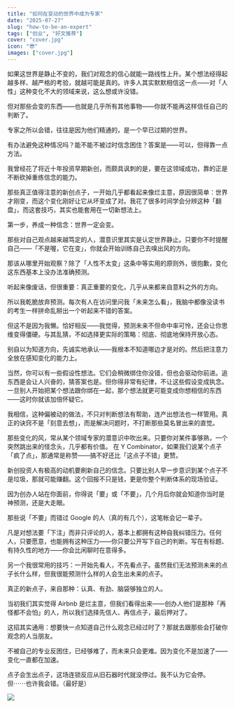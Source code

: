 ```yaml
---
title: "如何在变动的世界中成为专家"
date: "2025-07-27"
slug: "how-to-be-an-expert"
tags: ["创业", "好文推荐"]
cover: "cover.jpg"
icon: "😎"
images: ["cover.jpg"]
---
```

如果这世界是静止不变的，我们对观念的信心就能一路线性上升。某个想法经得起越多样、越严格的考验，就越可能是真的。许多人其实默默相信这一点——对「人性」这种变化不大的领域来说，这么想或许没错。



但对那些会变的东西——也就是几乎所有其他事物——你就不能再这样信任自己的判断了。



专家之所以会错，往往是因为他们精通的，是一个早已过期的世界。



有办法避免这种情况吗？能不能不被过时信念困住？答案是——可以，但得靠一点方法。



我曾经花了将近十年投资早期新创，而颇具讽刺的是，要在这领域成功，靠的正是不断砍掉重练信念的能力。



那些真正值得注意的新创点子，一开始几乎都看起来像烂主意，原因很简单：世界才刚变，而这个变化刚好让它从坏变成了对。我花了很多时间学会分辨这种「翻盘」，而这套技巧，其实也能套用在一切新想法上。



第一步，养成一种信念：世界一定会变。



那些对自己观点越来越笃定的人，潜意识里其实是认定世界静止。只要你不时提醒自己——「不是喔，它在变」，你就会开始训练自己去嗅出风的方向。



那该从哪里开始观察？除了「人性不太变」这条中等实用的原则外，很抱歉，变化这东西基本上没办法准确预测。



听起来像废话，但很重要：真正重要的变化，几乎从来都来自意料之外的方向。



所以我乾脆放弃预测。每次有人在访问里问我「未来怎么看」，我脑中都像没读书的考生一样拼命乱掰出一个听起来不错的答案。



但这不是因为我懒。恰好相反——我觉得，预测未来不但命中率可怜，还会让你思维变得僵硬。与其乱猜，不如选择更实际的策略：彻底、彻底地保持开放心态。



别自以为知道方向，先诚实地承认——我根本不知道哪边才是对的。然后把注意力全放在感知变化的能力上。



当然，你可以有一些假设性想法。它们会稍微绑住你没错，但也会驱动你前进。追东西是会让人兴奋的，猜答案也是。但你得非常有纪律，不让这些假设变成执念。
一旦别人开始把某个想法跟你绑在一起，那个想法就更可能变成你想相信的东西——这时你就该加倍怀疑它。



我相信，这种偏被动的做法，不只对判断想法有帮助，连产出想法也一样管用。真正的诀窍不是「刻意去想」，而是解决问题时，不打断那些莫名冒出来的直觉。



那些变化的风，常从某个领域专家的潜意识中吹出来。只要你对某件事够熟，一个突然跳出来的怪念头，几乎都有价值。
在 Y Combinator，如果我们说某个点子「疯了点」，那通常是称赞——搞不好还比「这点子不错」更赞。



新创投资人有极高的动机要刷新自己的信念。只要比别人早一步意识到某个点子不是垃圾，那就可能赚翻。这个回报不只是钱，更是你整个判断体系的现场验证。



因为创办人站在你面前，你得说「要」或「不要」，几个月后你就会知道你当时是神预测，还是大走眼。



那些说「不要」而错过 Google 的人（真的有几个），这笔帐会记一辈子。



凡是对想法要「下注」而非只评论的人，基本上都拥有这种自我纠错压力。任何人，只要愿意，也能拥有这种压力——你只要公开写下自己的判断。写在有标题、有持久性的地方——你会比闲聊时在意得多。



另一个我很常用的技巧：一开始先看人，不先看点子。虽然我们无法预测未来的点子长什么样，但我很能预测什么样的人会生出未来的点子。



真正的新点子，来自那种：认真、有劲、脑袋够独立的人。



当初我们其实觉得 Airbnb 是烂主意，但我们看得出来——创办人他们是那种「再怪都不会怕」的人，所以我们选择先信人、再信点子，最后押对了。



这招其实通用：想要快一点知道自己什么观念已经过时了？那就去跟那些会打破你观念的人当朋友。



不被自己的专业反困住，已经够难了，而未来只会更难。因为变化不是加速了——变化一直都在加速。



点子会生出点子，这场连锁反应从旧石器时代就没停过。我不认为它会停。
但⋯⋯也许我会错。（最好是）




![](https://prod-files-secure.s3.us-west-2.amazonaws.com/112d0858-5090-4d34-a606-b75eb8d65fd2/46476355-9cf3-4e99-9b7a-3531bc426380/1000202064.png?X-Amz-Algorithm=AWS4-HMAC-SHA256&X-Amz-Content-Sha256=UNSIGNED-PAYLOAD&X-Amz-Credential=ASIAZI2LB466Q4HGXMZI%2F20250727%2Fus-west-2%2Fs3%2Faws4_request&X-Amz-Date=20250727T211238Z&X-Amz-Expires=3600&X-Amz-Security-Token=IQoJb3JpZ2luX2VjEFQaCXVzLXdlc3QtMiJHMEUCIQC%2FMDJQQzu4Z%2Bjdk%2FeIPqp%2FOl99sIA9rdf%2FPAPNiH55VwIgeoQDG9a8fmxy8eP%2Bn2ZT7aEGc7N1vDh89iPyW2J%2BzQQq%2FwMIfRAAGgw2Mzc0MjMxODM4MDUiDORC6wD8TYmMN7IukyrcA1GUQzglm1u6TLzGPCwHyBgPbVKGhdOPGO%2FvhaH7%2B59w5%2F0v4w8s9r06KZDK%2FK85r7K3%2F9CsIpqlFgZ7tdlFludLWyx7COh02BSHgtElM70ZZyxcnoUxdpHPayAtSLX43%2FX6rzC%2FvAlOwqUPYW1lGssfzD8k8kvcmlc%2FiJx%2BQCJWGCZ8SCY%2FL%2FnC24F5W5huBj27ATnQf3%2F5rl%2BzC2Vx7izXMmD8dFuxDKTD6q0KqqRmhWotC%2FKXkDyXm2XZSdbTX0zzHSV4VVx6cYM%2F4EniJ1xOkadSteqxZFr0lFRWkmP0HtWFCZFolxBZY0P0XHKk%2FY6CUKbzJJH9gpT6jw%2FeUR3b9PzGc%2FBVeewYC4SP5eQDEj2Wk1T4MnAIzzlRJ8aVs91%2BG7tIvesyBeoKHaf4v%2FFBsIRcj58KX9qnzW3J5snVY1qFcjqSD1PC7KvDhm6z1Gw1kf8kJGZbRAe5%2BneVkOtD2wdgl8Yj8nn5QVOhIXd2uhvHmqg57YAnDPIwqH7YZ7fD00%2BhV41DdZYD0%2BBr4AxGg7V%2BMGN3%2FlMU7HrAkpgLWBVtNl%2BzxtU8V0NowX5JTizAcdAm6p10d4AgT1lODe8ZOkaUIjnbxcl8iBgkycjDMKCs1AHrcY9zTQO7MPaJmsQGOqUB30hmyHcM8Ur7OtYDdHPepb%2FGiDxqLbxDwdNv8VCQSX42RGC6xHnM8IJUvDUnSOdu6uG8UnpEacDv0B2rALYK%2FnQsfz%2FlcP9nC69e8TBEP%2FcA4b6573qXylIpXR3iNj%2FMwUTfOZrjSX8OUck1fZ1bkOHgpMxGe6LNqEXILqcxVwv%2F6e9X5kW8uE9McyGr0m8HNU9v9kw%2FRFTvg34VIDIENxZbSzAG&X-Amz-Signature=c16455eed69a152e62c05f0deaa7c813239393a0ff23e20252b2ce67a2c88f30&X-Amz-SignedHeaders=host&x-amz-checksum-mode=ENABLED&x-id=GetObject)


